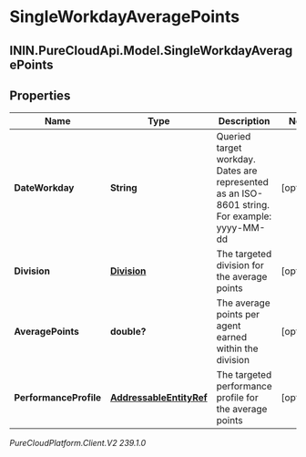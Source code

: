 # SingleWorkdayAveragePoints

## ININ.PureCloudApi.Model.SingleWorkdayAveragePoints

## Properties

|Name | Type | Description | Notes|
|------------ | ------------- | ------------- | -------------|
| **DateWorkday** | **String** | Queried target workday. Dates are represented as an ISO-8601 string. For example: yyyy-MM-dd | [optional] |
| **Division** | [**Division**](Division) | The targeted division for the average points | [optional] |
| **AveragePoints** | **double?** | The average points per agent earned within the division | [optional] |
| **PerformanceProfile** | [**AddressableEntityRef**](AddressableEntityRef) | The targeted performance profile for the average points | [optional] |



_PureCloudPlatform.Client.V2 239.1.0_
